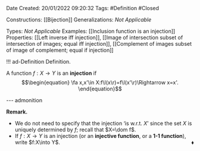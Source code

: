 <br />
<br />

Date Created: 20/01/2022 09:20:32
Tags: #Definition #Closed 

Constructions: [[Bijection]]
Generalizations: _Not Applicable_

Types: _Not Applicable_
Examples: [[Inclusion function is an injection]] 
Properties: [[Left inverse iff injection]], [[Image of intersection subset of intersection of images; equal iff injection]], [[Complement of images subset of image of complement; equal if injection]]

!!! ad-Definition Definition.

A function $f:X\to Y$ is an **injection** if
$$\begin{equation}
    \fa x,x'\in X:f\l(x\r)=f\l(x'\r)\Rightarrow x=x'.
\end{equation}$$

--- admonition

**Remark.**
* We do not need to specify that the injection $\textrm{`}$is w.r.t. $X\textrm{'}$ since the set $X$ is uniquely determined by $f$; recall that $X=\dom f$.
* If $f:X\to Y$ is an injection (or an **injective function**, or a **1-1 function**), write $f:X\into Y$.<span style="float:right;">$\blacklozenge$</span>
